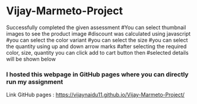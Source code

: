# Vijay-Marmeto-Project
Successfully completed the given assessment
#You can select thumbnail images to see the product image
#discount was calculated using javascript
#you can select the color variant 
#you can select the size
#you can select the quantity using up and down arrow marks
#after selecting the required color, size, quantity you can click add to cart button then
#selected details will be shown below
### I hosted this webpage in GitHub pages where you can directly run my assignment ###
Link GitHub pages : https://vijaynaidu11.github.io/Vijay-Marmeto-Project/
